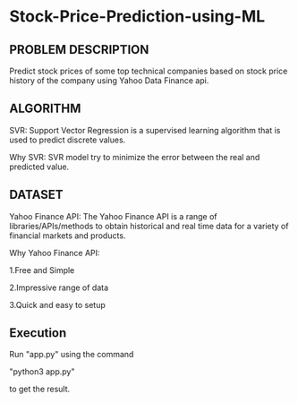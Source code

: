 # Stock-Price-Prediction-using-ML

## PROBLEM DESCRIPTION
Predict stock prices of some top technical companies based on stock price history of the company using Yahoo Data Finance api.

## ALGORITHM
SVR: Support Vector Regression is a supervised learning algorithm that is used to predict discrete values.

Why SVR: SVR model try to minimize the error between the real and predicted value.

## DATASET

Yahoo Finance API: The Yahoo Finance API is a range of libraries/APIs/methods to obtain historical and real time data for a variety of financial markets and products.

Why Yahoo Finance API:

1.Free and Simple

2.Impressive range of data

3.Quick and easy to setup


Execution
---------
Run "app.py" using the command

"python3 app.py"

to get the result.

